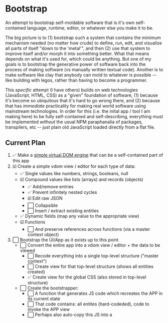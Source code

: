 # Bootstrap
An attempt to bootstrap self-moldable software that is it's own self-contained language, runtime, editor, or whatever else you make it to be.

The big picture is to (1) bootstrap such a system that contains the minimum mechanism needed (no matter how crude) to define, run, edit, and visualize all parts of itself "down to the 'metal'", and then (2) use that system to improve itself and/or morph it into something better. What that means depends on what it's used for, which could be anything. But one of my goals is to bootstrap the generative power of software back into the process of making software (vs manually written textual code). Another is to make software like clay that anybody can mold to whatever is possible -- like building with legos, rather than having to become a programmer.

This _specific_ attempt (I have others) builds on web technologies (JavaScript, HTML, CSS) as a "given" foundation of software, (1) because it's become so ubiquitous that it's hard to go wrong there, and (2) because that has _immediate_ practicality for making real world software using mainstream technologies. In order for this (i.e. the inital app / tool I am making here) to be fully self-contained and self-describing, everything must be implemented _without_ the usual NPM paraphanalia of packages, transpilers, etc -- just plain old JavaScript loaded directly from a flat file.

## Current Plan
1. :white_check_mark:      Make a [simple virtual DOM engine](https://github.com/d-cook/vdom) that can be a self-contained part of this app
2. :ballot_box_with_check: Create a simple vdom view / editor for each type of data:
   - :white_check_mark:      Single values like numbers, strings, booleans, null
   - :ballot_box_with_check: Compound values like lists (arrays) and records (objects)
     - :white_check_mark:      Add/remove entries
     - :white_check_mark:      Prevent infinitely nested cycles
     - :ballot_box_with_check: Edit raw JSON
     - :white_large_square:    Collapsible
     - :white_large_square:    Insert / extract existing entities
   - :white_check_mark:      Dynamic fields (map any value to the appropriate view)
   - :ballot_box_with_check: Functions
     - :white_large_square:    _And_ preserve references across functions (via a master context object)
3. :white_large_square:    Bootstrap the UI/App as it exists up to this point
   - :white_large_square:    Convert the entire app into a vdom view / editor + the data to be viewed
     - :white_large_square:    Recode everything into a single top-level structure ("master context")
     - :white_large_square:    Create view for that top-level structure (shows all entities created)
     - :white_check_mark:      Create view for the global CSS (also stored in top-level structure)
   - :white_large_square:    Create the bootstrapper:
     - :white_large_square:    A function that generates JS code which recreates the APP in its current state
     - :white_large_square:    That code contains: all entites (hard-codeded), code to invoke the APP view
     - :white_large_square:    Perhaps also auto-copy this JS into a <script> tag, so that simply saving the page creates a bootstrapping HTML doc

_At this point, any further development can be done via the running App itself_

4. :white_large_square:    Create the self-running runtime
<br>(not as hard as it sounds; I've done this before)
   - :white_large_square:    A data-representation of code and [an interpreter](https://github.com/d-cook/Interact) that runs such code
   - :white_large_square:    The interpreter & all operations are stored in the top-level structure (thus it can inspect and modify itself)
5. :white_large_square:    Convert everything (app & runtime) into the interpreted representation
   - :white_large_square:    First, create a better view for this kind of code
     - :white_large_square:    Either a nested-expressions view of the code...
       - My [original implementation](https://github.com/d-cook/Objects) was based on expression-lists that were easy enough to understand.
       - My [re-envisioned model](https://github.com/d-cook/Interact) is more powerful (e.g. a DAG with direct references), but not great in raw form.
       - There is a straightfoward way to convert the new DAG model into nested expressions
     - :white_large_square:    And/or make the DAG / sequence of instructions model more palpable:
       - :white_large_square:    Show names of referenced entities, rather than the numeric indexes that describe "where" they are
       - :white_large_square:    Code by clicking on which operation to perform and which entities to perform it on
   - :white_large_square:    Recode (nearly) everything into the interpreted representation of code
     - All code in the app will now be run by the interpreter (the boostrapper gets this going)
   - :white_large_square:    Convert the interpreter itself into the interpreted representation:
     - :white_large_square:    Do the conversion, but don't replace the JavaScript version of it yet
     - :white_large_square:    Create a compiler (function) that converts expressions into JavaScript code
     - :white_large_square:    Compile the converted intpreter back to JavaScript from the interpreted representation
     - :white_large_square:    Ensure that the re-generated JavaScript interpreter works as it did before
     - :white_large_square:    Modify the bootstrap-generator compile the interpreter and inject the result into the bootstrap code
     - :white_large_square:    Test the bootstrap to ensure the app works the same after being re-bootstrapped

_At this point, further development is done in the new code representation rather than JavaScript_

5. Explore the possibilities from here:
   - Make better tools / alternatives to text-based "coding":
     - Operate on values by manipulating them as objects, and your actions as recorded as code
     - Boxes and arrows?
     - Code that generates other code (e.g. from some business model)
   - Drag & drop editor for HTML / VDOM / CSS
   - Drag & drop shapes to create SVG images / graphics
   - Evolving this system / App:
     - Since everything about it is modifiable within itself, you can mold it into a totally different paradigm or system
     - Bootstrap the system to a different language or platform (assembly, JVM, CLR, etc.)
       - The only parts that are "native code" are:
         - Basic operations (+, -, if, etc)
         - Some implementation of lists & records (you get this for free in JavaScript)
         - Basic graphics commands (e.g. VDOM, SVG, or some other "line here, box there" model)
         - The code that the compiler outputs as the native equivalent of invoking a function
       - Recode (copy) _just_ the native code for those parts for some other platform
       - Run the bootstrap-generator using _that_ spec, and run the resulting output on the new platform
       - BOOM! The same app is now running (exactly as you left it) on that other platform.
     - This running system can serialize itself and transfer itself over the wire (e.g. HTTP)
